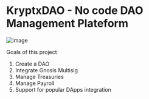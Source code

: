 # KryptxDAO - No code DAO Management Plateform

![image](https://user-images.githubusercontent.com/104776555/231207803-28c07760-fb66-40cb-ab89-b716f43cb630.png)


Goals of this project 

1. Create a DAO 
2. Integrate Gnosis Multisig
3. Manage Treasuries
4. Manage Payroll
5. Support for popular DApps integration 
